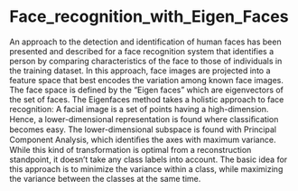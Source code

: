 # Face_recognition_with_Eigen_Faces

An approach to the detection and identification of human faces has been presented and described for a face recognition system that identifies a person by comparing characteristics of the face to those of individuals in the training dataset. In this approach, face images are projected into a feature space that best encodes the variation among known face images. The face space is defined by the “Eigen faces” which are eigenvectors of the set of faces. 
The Eigenfaces method takes a holistic approach to face recognition: A facial image is a set of points having a high-dimension. Hence, a lower-dimensional representation is found where classiﬁcation becomes easy. The lower-dimensional subspace is found with Principal Component Analysis, which identiﬁes the axes with maximum variance. While this kind of transformation is optimal from a reconstruction standpoint, it doesn’t take any class labels into account. The basic idea for this approach is to minimize the variance within a class, while maximizing the variance between the classes at the same time. 
